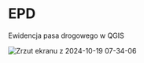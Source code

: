 # EPD
Ewidencja pasa drogowego w QGIS

![Zrzut ekranu z 2024-10-19 07-34-06](https://github.com/user-attachments/assets/c8cf5e3a-f9b1-4eb0-b2fb-9031f9f3723e)
